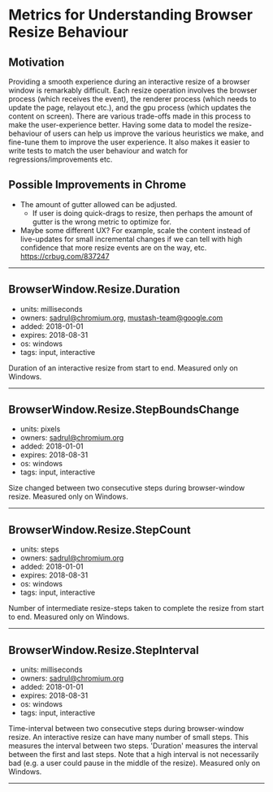# Metrics for Understanding Browser Resize Behaviour
## Motivation
Providing a smooth experience during an interactive resize of a browser window
is remarkably difficult. Each resize operation involves the browser process
(which receives the event), the renderer process (which needs to update the
page, relayout etc.), and the gpu process (which updates the content on
screen). There are various trade-offs made in this process to make the
user-experience better. Having some data to model the resize-behaviour of users
can help us improve the various heuristics we make, and fine-tune them to
improve the user experience. It also makes it easier to write tests to match
the user behaviour and watch for regressions/improvements etc.

## Possible Improvements in Chrome
* The amount of gutter allowed can be adjusted.
  * If user is doing quick-drags to resize, then perhaps the amount of gutter is
  the wrong metric to optimize for.
* Maybe some different UX? For example, scale the content instead of
live-updates for small incremental changes if we can tell with high confidence
that more resize events are on the way, etc.
https://crbug.com/837247

---
## BrowserWindow.Resize.Duration
* units: milliseconds
* owners: sadrul@chromium.org, mustash-team@google.com
* added: 2018-01-01
* expires: 2018-08-31
* os: windows
* tags: input, interactive

Duration of an interactive resize from start to end. Measured only on Windows.

---
## BrowserWindow.Resize.StepBoundsChange
* units: pixels
* owners: sadrul@chromium.org
* added: 2018-01-01
* expires: 2018-08-31
* os: windows
* tags: input, interactive

Size changed between two consecutive steps during browser-window resize.
Measured only on Windows.

---
## BrowserWindow.Resize.StepCount
* units: steps
* owners: sadrul@chromium.org
* added: 2018-01-01
* expires: 2018-08-31
* os: windows
* tags: input, interactive

Number of intermediate resize-steps taken to complete the resize from start to
end. Measured only on Windows.

---
## BrowserWindow.Resize.StepInterval
* units: milliseconds
* owners: sadrul@chromium.org
* added: 2018-01-01
* expires: 2018-08-31
* os: windows
* tags: input, interactive

Time-interval between two consecutive steps during browser-window resize. An
interactive resize can have many number of small steps. This measures the
interval between two steps. 'Duration' measures the interval between the first
and last steps. Note that a high interval is not necessarily bad (e.g. a user
could pause in the middle of the resize). Measured only on Windows.

---

